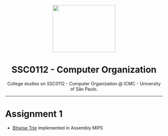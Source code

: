 
<p align="center">
  <img src="https://media.giphy.com/media/3o6ZtdbmYmizApO5Us/giphy.gif" height="150" width="200"/>
  <h1 align="center">SSC0112 - Computer Organization</h1>
  <p align="center">College studies on SSC0112 - Computer Organization @ ICMC - University of São Paulo.</p>
</p>

---

# Assignment 1
* [Bitwise Trie](http://www.mathcs.emory.edu/~cheung/Courses/323/Syllabus/Text/trie01.html) implemented in Assembly MIPS
